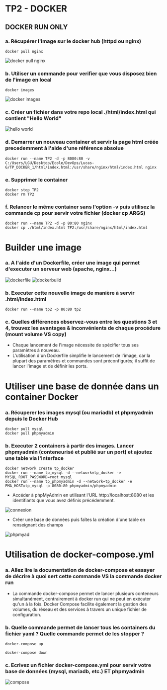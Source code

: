 # TP2 - DOCKER 

## DOCKER RUN ONLY

### a. Récupérer l'image sur le docker hub (httpd ou nginx)

```
docker pull nginx
```
![docker pull nginx](https://github.com/Devops-Dev-B-2024/Lucas-G/assets/94311330/ea3571bd-f2bb-425a-a36a-32bc6416c579)

### b. Utiliser un commande pour verifier que vous disposez bien de l'image en local

```
docker images 
```

![docker images](https://github.com/Devops-Dev-B-2024/Lucas-G/assets/94311330/e77a4995-817b-4ff3-bbfc-56ff283747f0)

### c. Créer un fichier dans votre repo local ./html/index.html qui contient "Hello World"

![hello world](https://github.com/Devops-Dev-B-2024/Lucas-G/assets/94311330/19d11062-b366-45e8-a2fd-de28afb4165d)

### d. Demarrer un nouveau container et servir la page html créée precedemment à l'aide d'une référence absolue

```
docker run --name TP2 -d -p 8080:80 -v C:/Users/LGU/Desktop/Ecole/DevOps/Lucas-G/TP_DOCKER_1/html/index.html:/usr/share/nginx/html/index.html nginx
```

### e. Supprimer le container

```
docker stop TP2
docker rm TP2
```

### f. Relancer le même container sans l'option -v puis utilisez la commande cp pour servir votre fichier (docker cp ARGS)

```
docker run --name TP2 -d -p 80:80 nginx
docker cp ./html/index.html TP2:/usr/share/nginx/html/index.html
```
# Builder une image 

### a. A l'aide d'un Dockerfile, créer une image qui permet d'executer un serveur web (apache, nginx...)

![dockerfile](https://github.com/Devops-Dev-B-2024/Lucas-G/assets/94311330/dd5ea61d-02b0-4b2d-bf90-455d45418277)
![dockerbuild](https://github.com/Devops-Dev-B-2024/Lucas-G/assets/94311330/da83f919-9c30-47ec-a99c-d7c7f4f40871)

### b. Executer cette nouvelle image de manière à servir .html/index.html

```
docker run --name tp2 -p 80:80 tp2
```

### c. Quelles différences observez-vous entre les questions 3 et 4, trouvez les avantages & inconvénients de chaque procédure (mount volume VS copy)

- Chaque lancement de l'image nécessite de spécifier tous ses paramètres à nouveau.
- L'utilisation d'un Dockerfile simplifie le lancement de l'image, car la plupart des paramètres et commandes sont préconfigurés; il suffit de lancer l'image et de définir les ports.

# Utiliser une base de donnée dans un container Docker

### a. Récuperer les images mysql (ou mariadb) et phpmyadmin depuis le Docker Hub

```
docker pull mysql
docker pull phpmyadmin
```
### b. Executer 2 containers à partir des images. Lancer phpmyadmin (conteneurisé et publié sur un port) et ajoutez une table via l'interface

```
docker network create tp_docker
docker run --name tp_mysql -d --network=tp_docker -e MYSQL_ROOT_PASSWORD=root mysql
docker run --name tp_phpmyadmin -d --network=tp_docker -e PMA_HOST=tp_mysql -p 8080:80 phpmyadmin/phpmyadmin
```
- Accéder à phpMyAdmin en utilisant l'URL http://localhost:8080 et les identifiants que vous avez définis précédemment.

![connexion](https://github.com/Devops-Dev-B-2024/Lucas-G/assets/94311330/fcc835dc-4ac0-4e8b-9f13-074c322237c1)

- Créer une base de données puis faîtes la création d'une table en renseignant des champs

![phpmyad](https://github.com/Devops-Dev-B-2024/Lucas-G/assets/94311330/f4df7dc5-47f9-404c-84da-4dac8fb2329d)

# Utilisation de docker-compose.yml

### a. Allez lire la documentation de docker-compose et essayer de décrire à quoi sert cette commande VS la commande docker run

- La commande docker-compose permet de lancer plusieurs conteneurs simultanément, contrairement à docker run qui ne peut en exécuter qu'un à la fois. Docker Compose facilite également la gestion des volumes, du réseau et des services à travers un unique fichier de configuration.

### b. Quelle commande permet de lancer tous les containers du fichier yaml ? Quelle commande permet de les stopper ?

```
docker-compose up
```
```
docker-compose down
```

### c. Ecrivez un fichier docker-compose.yml pour servir votre base de données (mysql, mariadb, etc.) ET phpmyadmin

![compose](https://github.com/Devops-Dev-B-2024/Lucas-G/assets/94311330/98e0ea0f-2dfc-4555-9ef3-a155840878da)